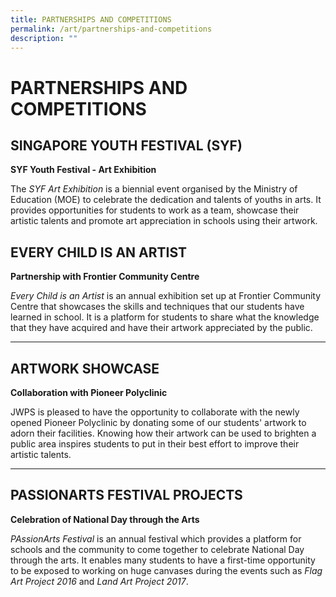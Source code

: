 ```yaml
---
title: PARTNERSHIPS AND COMPETITIONS
permalink: /art/partnerships-and-competitions
description: ""
---
```

# PARTNERSHIPS AND COMPETITIONS

SINGAPORE YOUTH FESTIVAL (SYF)
------------------------------

**SYF Youth Festival - Art Exhibition**  

The _SYF Art Exhibition_ is a biennial event organised by the Ministry of Education (MOE) to celebrate the dedication and talents of youths in arts. It provides opportunities for students to work as a team, showcase their artistic talents and promote art appreciation in schools using their artwork.



EVERY CHILD IS AN ARTIST
------------------------

**Partnership with Frontier Community Centre**

_Every Child is an Artist_ is an annual exhibition set up at Frontier Community Centre that showcases the skills and techniques that our students have learned in school. It is a platform for students to share what the knowledge that they have acquired and have their artwork appreciated by the public.



  

---

ARTWORK SHOWCASE
----------------

**Collaboration with Pioneer Polyclinic**

JWPS is pleased to have the opportunity to collaborate with the newly opened Pioneer Polyclinic by donating some of our students' artwork to adorn their facilities. Knowing how their artwork can be used to brighten a public area inspires students to put in their best effort to improve their artistic talents.

  

---

PASSIONARTS FESTIVAL PROJECTS
-----------------------------

**Celebration of National Day through the Arts**

_PAssionArts Festival_ is an annual festival which provides a platform for schools and the community to come together to celebrate National Day through the arts. It enables many students to have a first-time opportunity to be exposed to working on huge canvases during the events such as _Flag Art Project 2016_ and _Land Art Project 2017_.
